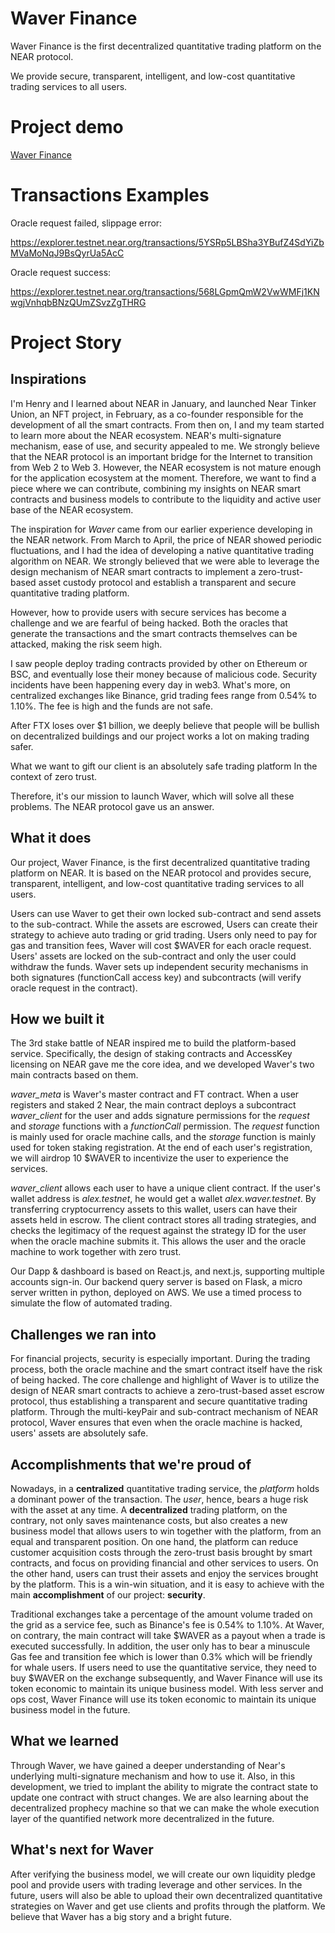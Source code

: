 # Waver Finance

Waver Finance is the first decentralized quantitative trading platform on the NEAR protocol. 

We provide secure, transparent, intelligent, and low-cost quantitative trading services to all users.

# Project demo

[Waver Finance](https://waver.finance/)

# Transactions Examples

Oracle request failed, slippage error:

https://explorer.testnet.near.org/transactions/5YSRp5LBSha3YBufZ4SdYiZbMVaMoNqJ9BsQyrUa5AcC

Oracle request success:

https://explorer.testnet.near.org/transactions/568LGpmQmW2VwWMFj1KNwgjVnhqbBNzQUmZSvzZgTHRG

# Project Story

## Inspirations

I'm Henry and I learned about NEAR in January, and launched Near Tinker Union, an NFT project, in February, as a co-founder responsible for the development of all the smart contracts. From then on, I and my team started to learn more about the NEAR ecosystem. NEAR's multi-signature mechanism, ease of use, and security appealed to me. We strongly believe that the NEAR protocol is an important bridge for the Internet to transition from Web 2 to Web 3. However, the NEAR ecosystem is not mature enough for the application ecosystem at the moment. Therefore, we want to find a piece where we can contribute, combining my insights on NEAR smart contracts and business models to contribute to the liquidity and active user base of the NEAR ecosystem.

The inspiration for *Waver* came from our earlier experience developing in the NEAR network. From March to April, the price of NEAR showed periodic fluctuations, and I had the idea of developing a native quantitative trading algorithm on NEAR. 
We strongly believed that we were able to leverage the design mechanism of NEAR smart contracts to implement a zero-trust-based asset custody protocol and establish a transparent and secure quantitative trading platform. 

However, how to provide users with secure services has become a challenge and we are fearful of being hacked. Both the oracles that generate the transactions and the smart contracts themselves can be attacked, making the risk seem high.

I saw people deploy trading contracts provided by other on Ethereum or BSC, and eventually lose their money because of malicious code. Security incidents have been happening every day in web3. What's more, on centralized exchanges like Binance, grid trading fees range from 0.54% to 1.10%. The fee is high and the funds are not safe. 

After FTX loses over $1 billion, we deeply believe that people will be bullish on decentralized buildings and our project works a lot on making trading safer. 

What we want to gift our client is an absolutely safe trading platform In the context of zero trust.

Therefore, it's our mission to launch Waver, which will solve all these problems. The NEAR protocol gave us an answer.

## What it does

Our project, Waver Finance, is the first decentralized quantitative trading platform on NEAR. It is based on the NEAR protocol and provides secure, transparent, intelligent, and low-cost quantitative trading services to all users. 

Users can use Waver to get their own locked sub-contract and send assets to the sub-contract. While the assets are escrowed, Users can create their strategy to achieve auto trading or grid trading. Users only need to pay for gas and transition fees, Waver will cost $WAVER for each oracle request. Users' assets are locked on the sub-contract and only the user could withdraw the funds. Waver sets up independent security mechanisms in both signatures (functionCall access key) and subcontracts (will verify oracle request in the contract).

## How we built it

The 3rd stake battle of NEAR inspired me to build the platform-based service. Specifically, the design of staking contracts and AccessKey licensing on NEAR gave me the core idea, and we developed Waver's two main contracts based on them.

*waver_meta* is Waver's master contract and FT contract. When a user registers and staked 2 Near, the main contract deploys a subcontract *waver_client* for the user and adds signature permissions for the *request* and *storage* functions with a *functionCall* permission. The *request* function is mainly used for oracle machine calls, and the *storage* function is mainly used for token staking registration. At the end of each user's registration, we will airdrop 10 $WAVER to incentivize the user to experience the services.

*waver_client* allows each user to have a unique client contract. If the user's wallet address is *alex.testnet*, he would get a wallet *alex.waver.testnet*. By transferring cryptocurrency assets to this wallet, users can have their assets held in escrow. The client contract stores all trading strategies, and checks the legitimacy of the request against the strategy ID for the user when the oracle machine submits it. This allows the user and the oracle machine to work together with zero trust.

Our Dapp & dashboard is based on React.js, and next.js, supporting multiple accounts sign-in.  Our backend query server is based on Flask, a micro server written in python, deployed on AWS. We use a timed process to simulate the flow of automated trading.

## Challenges we ran into

For financial projects, security is especially important. During the trading process, both the oracle machine and the smart contract itself have the risk of being hacked. The core challenge and highlight of Waver is to utilize the design of NEAR smart contracts to achieve a zero-trust-based asset escrow protocol, thus establishing a transparent and secure quantitative trading platform. Through the multi-keyPair and sub-contract mechanism of NEAR protocol, Waver ensures that even when the oracle machine is hacked, users' assets are absolutely safe.

## Accomplishments that we're proud of

Nowadays, in a **centralized** quantitative trading service, the *platform* holds a dominant power of the transaction. The *user*, hence, bears a huge risk with the asset at any time. A **decentralized** trading platform, on the contrary, not only saves maintenance costs, but also creates a new business model that allows users to win together with the platform, from an equal and transparent position. On one hand, the platform can reduce customer acquisition costs through the zero-trust basis brought by smart contracts, and focus on providing financial and other services to users. On the other hand, users can trust their assets and enjoy the services brought by the platform. This is a win-win situation, and it is easy to achieve with the main **accomplishment** of our project: **security**.

Traditional exchanges take a percentage of the amount volume traded on the grid as a service fee, such as Binance's fee is 0.54% to 1.10%. At Waver, on contrary, the main contract will take $WAVER as a payout when a trade is executed successfully. In addition, the user only has to bear a minuscule Gas fee and transition fee which is lower than 0.3% which will be friendly for whale users. If users need to use the quantitative service, they need to buy $WAVER on the exchange subsequently, and Waver Finance will use its token economic to maintain its unique business model. 
With less server and ops cost, Waver Finance will use its token economic to maintain its unique business model in the future.

## What we learned

Through Waver, we have gained a deeper understanding of Near's underlying multi-signature mechanism and how to use it. Also, in this development, we tried to implant the ability to migrate the contract state to update one contract with struct changes. We are also learning about the decentralized prophecy machine so that we can make the whole execution layer of the quantified network more decentralized in the future.

## What's next for Waver

After verifying the business model, we will create our own liquidity pledge pool and provide users with trading leverage and other services. In the future, users will also be able to upload their own decentralized quantitative strategies on Waver and get use clients and profits through the platform. We believe that Waver has a big story and a bright future.